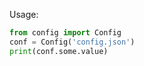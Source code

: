 Usage:

```python
from config import Config
conf = Config('config.json')
print(conf.some.value)
```
